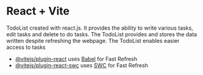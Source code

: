 # React + Vite

TodoList created with react.js. It provides the ability to write  various tasks, edit tasks and delete to do tasks.
The TodoList provides and stores the data written  despite refreshing the webpage.
The TodoList enables easier access to tasks 
- [@vitejs/plugin-react](https://github.com/vitejs/vite-plugin-react/blob/main/packages/plugin-react/README.md) uses [Babel](https://babeljs.io/) for Fast Refresh
- [@vitejs/plugin-react-swc](https://github.com/vitejs/vite-plugin-react-swc) uses [SWC](https://swc.rs/) for Fast Refresh
